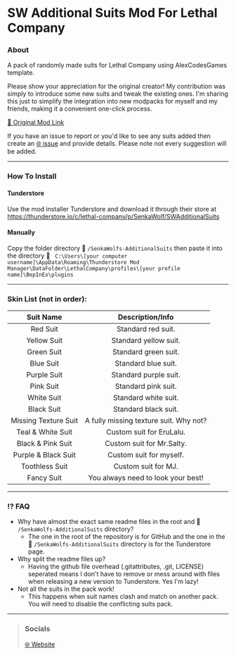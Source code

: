 
# SW Additional Suits Mod For Lethal Company

### About
A pack of randomly made suits for Lethal Company using AlexCodesGames template.

Please show your appreciation for the original creator! My contribution was simply to introduce some new suits and tweak the existing ones. I'm sharing this just to simplify the integration into new modpacks for myself and my friends, making it a convenient one-click process. 

[🔗 Original Mod Link](https://thunderstore.io/c/lethal-company/p/AlexCodesGames/AdditionalSuits)

If you have an issue to report or you'd like to see any suits added then create an [🌐 issue](https://github.com/SenkaWolf/Lethal-Company_SWAdditionalSuits/issues/new) and provide details. Please note not every suggestion will be added.

***

### How To Install

#### Tunderstore
Use the mod installer Tunderstore and download it through their store at https://thunderstore.io/c/lethal-company/p/SenkaWolf/SWAdditionalSuits 

#### Manually

Copy the folder directory 📂 `/SenkaWolfs-AdditionalSuits` then paste it into the directory 📂 ` C:\Users\[your computer username]\AppData\Roaming\Thunderstore Mod Manager\DataFolder\LethalCompany\profiles\[your profile name]\BepInEx\plugins`

***

### Skin List (not in order):

|          Suit Name         |                         Description/Info                   |
|:--------------------------:|:----------------------------------------------------------:|
| Red Suit                   | Standard red suit.                                         |
| Yellow Suit                | Standard yellow suit.                                      |
| Green Suit                 | Standard green suit.                                       |
| Blue Suit                  | Standard blue suit.                                        |
| Purple Suit                | Standard purple suit.                                      |
| Pink Suit                  | Standard pink suit.                                        |
| White Suit                 | Standard white suit.                                       |
| Black Suit                 | Standard black suit.                                       |
| Missing Texture Suit       | A fully missing texture suit. Why not?                     |
| Teal & White Suit          | Custom suit for EruLalu.                                   |
| Black & Pink Suit          | Custom suit for Mr.Salty.                                  |
| Purple & Black Suit        | Custom suit for myself.                                    |
| Toothless Suit             | Custom suit for MJ.                                        |
| Fancy Suit                 | You always need to look your best!                         |

***

### ⁉️ FAQ
- Why have almost the exact same readme files in the root and 📂 `/SenkaWolfs-AdditionalSuits` directory?
	- The one in the root of the repository is for GitHub and the one in the 📂 `/SenkaWolfs-AdditionalSuits` directory is for the Tunderstore page.
- Why split the readme files up?
	- Having the github file overhead (.gitattributes, .git, LICENSE) seperated means I don't have to remove or mess around with files when releasing a new version to Tunderstore. Yes I'm lazy!
- Not all the suits in the pack work!
	- This happens when suit names clash and match on another pack. You will need to disable the conflicting suits pack.


***

> ### Socials
>
> [🌐 Website](https:senkawolf.com)
